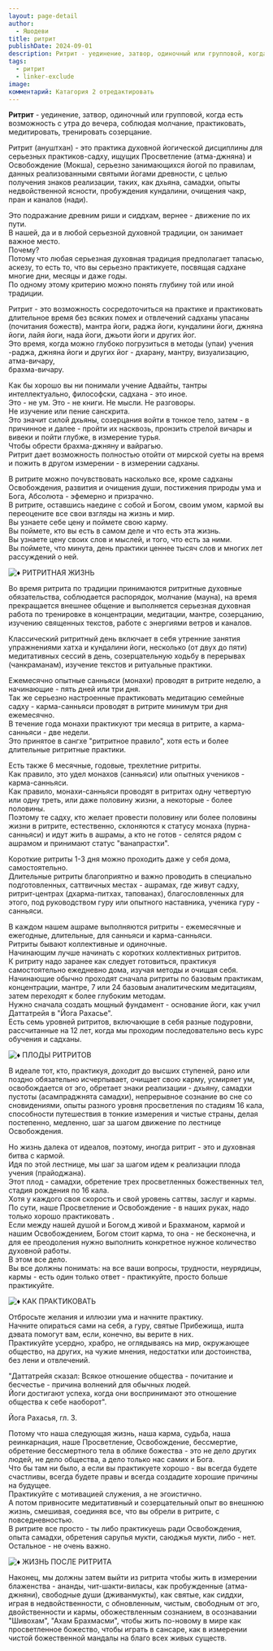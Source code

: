 ```yaml
---
layout: page-detail
author:
  - Яшодеви
title: ритрит
publishDate: 2024-09-01
description: Ритрит - уединение, затвор, одиночный или групповой, когда есть возможность с утра до вечера, соблюдая молчание, практиковать, медитировать, тренировать созерцание.
tags:
  - ритрит
  - linker-exclude
image: 
комментарий: Катагория 2 отредактировать
---
```

**Ритрит** - уединение, затвор, одиночный или групповой, когда есть возможность с утра до вечера, соблюдая молчание, практиковать, медитировать, тренировать созерцание.

Ритрит (ануштхан) - это практика духовной йогической дисциплины для серьезных практиков-садху, ищущих Просветление (атма-джняна) и Освобождение (Мокша), серьезно занимающихся йогой по правилам, данных реализованными святыми йогами древности, с целью получения знаков реализации, таких, как дхьяна, самадхи, опыты недвойственной ясности, пробуждения кундалини, очищения чакр, пран и каналов (нади).

  

Это подражание древним риши и сиддхам, вернее - движение по их пути.  
В нашей, да и в любой серьезной духовной традиции, он занимает важное место.  
Почему?  
Потому что любая серьезная духовная традиция предполагает тапасью, аскезу, то есть то, что вы серьезно практикуете, посвящая садхане многие дни, месяцы и даже годы.  
По одному этому критерию можно понять глубину той или иной традиции.

  

Ритрит - это возможность сосредоточиться на практике и практиковать длительное время без всяких помех и отвлечений садханы упасаны (почитания божеств), мантра йоги, раджа йоги, кундалини йоги, джняна йоги, лайя йоги, нада йоги, джьоти йоги и других йог.  
Это время, когда можно глубоко погрузиться в методы (упаи) учения -раджа, джняна йоги и других йог - дхарану, мантру, визуализацию, атма-вичару,  
брахма-вичару.

  

Как бы хорошо вы ни понимали учение Адвайты, тантры интеллектуально, философски, садхана - это иное.  
Это - не ум. Это - не книги. Не мысли. Не разговоры.  
Не изучение или пение санскрита.  
Это значит силой дхьяны, созерцания войти в тонкое тело, затем - в причинное и далее - пройти их насквозь, пронзить стрелой вичары и вивеки и пойти глубже, в измерение турья.  
Чтобы обрести брахма-джняну и вайрагью.  
Ритрит дает возможность полностью отойти от мирской суеты на время и пожить в другом измерении - в измерении садханы.

  

В ритрите можно почувствовать насколько все, кроме садханы Освобождения, развития и очищения души, постижения природы ума и Бога, Абсолюта - эфемерно и призрачно.  
В ритрите, оставшись наедине с собой и Богом, своим умом, кармой вы переоцените все свои взгляды на жизнь и мир.  
Вы узнаете себе цену и поймете свою карму.  
Вы поймете, кто вы есть в самом деле и что есть эта жизнь.  
Вы узнаете цену своих слов и мыслей, и того, что есть за ними.  
Вы поймете, что минута, день практики ценнее тысяч слов и многих лет рассуждений о ней.

  

![♦](https://vk.com/emoji/e/e299a6_2x.png) РИТРИТНАЯ ЖИЗНЬ

  

Во время ритрита по традиции принимаются ритритные духовные обязательства, соблюдается распорядок, молчание (мауна), на время прекращается внешнее общение и выполняется серьезная духовная работа по тренировке в концентрации, медитации, мантре, созерцанию, изучению священных текстов, работе с энергиями ветров и каналов.

  

Классический ритритный день включает в себя утренние занятия упражнениями хатха и кундалини йоги, несколько (от двух до пяти) медитативных сессий в день, созерцательную ходьбу в перерывах (чанкраманам), изучение текстов и ритуальные практики.

  

Ежемесячно опытные санньяси (монахи) проводят в ритрите неделю, а начинающие - пять дней или три дня.  
Так же серьезно настроенные практиковать медитацию семейные садху - карма-санньяси проводят в ритрите минимум три дня ежемесячно.  
В течение года монахи практикуют три месяца в ритрите, а карма-санньяси - две недели.  
Это принятое в сангхе "ритритное правило", хотя есть и более длительные ритритные практики.

  

Есть также 6 месячные, годовые, трехлетние ритриты.  
Как правило, это удел монахов (санньяси) или опытных учеников - карма-санньяси.  
Как правило, монахи-санньяси проводят в ритритах одну четвертую или одну треть, или даже половину жизни, а некоторые - более половины.  
Поэтому те садху, кто желает провести половину или более половины жизни в ритрите, естественно, склоняются к статусу монаха (пурна-санньяси) и идут жить в ашрамы, а кто не готов - селятся рядом с ашрамом и принимают статус "ванапрастхи".

  

Короткие ритриты 1-3 дня можно проходить даже у себя дома, самостоятельно.  
Длительные ритриты благоприятно и важно проводить в специально подготовленных, саттвичных местах - ашрамах, где живут садху, ритрит-центрах (дхарма-питхах, тапованах), благословленных для этого, под руководством гуру или опытного наставника, ученика гуру - санньяси.

  

В каждом нашем ашраме выполняются ритриты - ежемесячные и ежегодные, длительные, для санньяси и карма-санньяси.  
Ритриты бывают коллективные и одиночные.  
Начинающим лучше начинать с коротких коллективных ритритов.  
К ритриту надо заранее как следует готовиться, практикуя самостоятельно ежедневно дома, изучая методы и очищая себя.  
Начинающие обычно проходят сначала ритриты по базовым практикам, концентрации, мантре, 7 или 24 базовым аналитическим медитациям, затем переходят к более глубоким методам.  
Нужно сначала создать мощный фундамент - основание йоги, как учил Даттатрейя в "Йога Рахасье".  
Есть семь уровней ритритов, включающие в себя разные подуровни, рассчитанные на 12 лет, когда мы проходим последовательно весь курс обучения и садханы.

  

![♦](https://vk.com/emoji/e/e299a6_2x.png) ПЛОДЫ РИТРИТОВ

  

В идеале тот, кто, практикуя, доходит до высших ступеней, рано или поздно обязательно исчерпывает, очищает свою карму, усмиряет ум, освобождается от эго, обретает знаки реализации - дхьяну, самадхи пустоты (асампраджнята самадхи), непрерывное сознание во сне со сновидениями, опыты разного уровня просветления по стадиям 16 кала, способности путешествия в тонкие измерения и чистые страны, делая постепенно, медленно, шаг за шагом движение по лестнице Освобождения.

  

Но жизнь далека от идеалов, поэтому, иногда ритрит - это и духовная битва с кармой.  
Идя по этой лестнице, мы шаг за шагом идем к реализации плода учения (прайоджана).  
Этот плод - самадхи, обретение трех просветленных божественных тел, стадия рождения по 16 кала.  
Хотя у каждого своя скорость и свой уровень саттвы, заслуг и кармы.  
По сути, наше Просветление и Освобождение - в наших руках, надо только хорошо практиковать .  
Если между нашей душой и Богом,д живой и Брахманом, кармой и нашим Освобождением, Богом стоит карма, то она - не бесконечна, и для ее преодоления нужно выполнить конкретное нужное количество духовной работы.  
В этом все дело.  
Вы все должны понимать: на все ваши вопросы, трудности, неурядицы, кармы - есть один только ответ - практикуйте, просто больше практикуйте.

  

![♦](https://vk.com/emoji/e/e299a6_2x.png) КАК ПРАКТИКОВАТЬ

  

Отбросьте желания и иллюзии ума и начните практику.  
Начните опираться сами на себя, а гуру, святые Прибежища, ишта дэвата помогут вам, если, конечно, вы верите в них.  
Практикуйте усердно, храбро, не оглядываясь на мир, окружающее общество, на других, на чужие мнения, недостатки или достоинства, без лени и отвлечений.

  

"Даттатрейя сказал: Всякое отношение общества - почитание и бесчестье - причина волнений для обычных людей.  
Йоги достигают успеха, когда они воспринимают это отношение общества к себе наоборот".

  

Йога Рахасья, гл. 3.

  

Потому что наша следующая жизнь, наша карма, судьба, наша реинкарнация, наше Просветление, Освобождение, бессмертие, обретение бессмертного тела в облике божества - это не дело других людей, не дело общества, а дело только нас самих и Бога.  
Что бы там ни было, а если вы практикуете хорошо - вы всегда будете счастливы, всегда будете правы и всегда создадите хорошие причины на будущее.  
Практикуйте с мотивацией служения, а не эгоистично.  
А потом привносите медитативный и созерцательный опыт во внешнюю жизнь, смешивая, соединяя все, что вы обрели в ритрите, с повседневностью.  
В ритрите все просто - ты либо практикуешь ради Освобождения, опыта самадхи, обретения сарупья мукти, саюджья мукти, либо - нет.  
Остальное - не очень важно.

  

![♦](https://vk.com/emoji/e/e299a6_2x.png) ЖИЗНЬ ПОСЛЕ РИТРИТА

  

Наконец, мы должны затем выйти из ритрита чтобы жить в измерении блаженства - ананды, чит-шакти-виласы, как пробужденные (атма-джняни), свободные души (дживанмукты), как святые, как сиддхи, играя в недвойственности, с обновленным, чистым, свободным от эго, двойственности и кармы, обожествленным сознанием, в осознавании  
"Шивохам", "Ахам Брахмасми", чтобы жить по-новому в мире как просветленное божество, чтобы играть в сансаре, как в измерении чистой божественной мандалы на благо всех живых существ.

